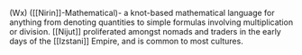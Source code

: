 (Wx) ([[Nirin]]-Mathematical)- a knot-based mathematical language for anything from denoting quantities to simple formulas involving multiplication or division. [[Nijut]] proliferated amongst nomads and traders in the early days of the [[Izstani]] Empire, and is common to most cultures.